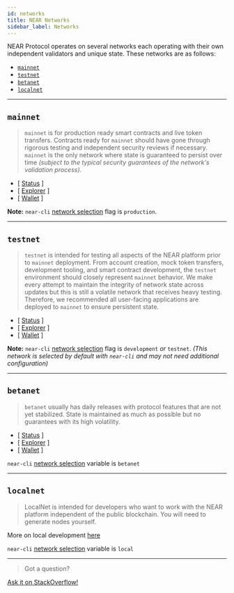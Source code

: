 ```yaml
---
id: networks
title: NEAR Networks
sidebar_label: Networks
---
```


NEAR Protocol operates on several networks each operating with their own independent validators and unique state. These networks are as follows:

* [`mainnet`](/docs/concepts/networks#mainnet)
* [`testnet`](/docs/concepts/networks#testnet)
* [`betanet`](/docs/concepts/networks#betanet)
* [`localnet`](/docs/concepts/networks#localnet)
  
---

## `mainnet`

> `mainnet` is for production ready smart contracts and live token transfers. Contracts ready for `mainnet` should have gone through rigorous testing and independent security reviews if necessary. `mainnet` is the only network where state is guaranteed to persist over time _(subject to the typical security guarantees of the network's validation process)_.

* [ [Status](https://rpc.mainnet.near.org/status) ]
* [ [Explorer](https://explorer.near.org) ]
* [ [Wallet](https://wallet.near.org) ]

**Note:** `near-cli` [network selection](/docs/tools/near-cli#network-selection) flag is `production`.

---

## `testnet`

> `testnet` is intended for testing all aspects of the NEAR platform prior to `mainnet` deployment. From account creation, mock token transfers, development tooling, and smart contract development, the `testnet` environment should closely represent `mainnet` behavior. We make every attempt to maintain the integrity of network state across updates but this is still a volatile network that receives heavy testing. Therefore, we recommended all user-facing applications are deployed to `mainnet` to ensure persistent state.

* [ [Status](https://rpc.testnet.near.org/status) ]
* [ [Explorer](https://explorer.testnet.near.org) ]
* [ [Wallet](https://wallet.testnet.near.org) ]

**Note:** `near-cli` [network selection](/docs/tools/near-cli#network-selection) flag is `development` _or_ `testnet`. _(This network is selected by default with `near-cli` and may not need additional configuration)_

---

## `betanet`

> `betanet` usually has daily releases with protocol features that are not yet stabilized. State is maintained as much as possible but no guarantees with its high volatility.

* [ [Status](https://rpc.betanet.near.org/status) ]
* [ [Explorer](https://explorer.betanet.near.org) ]
* [ [Wallet](https://wallet.betanet.near.org) ]

`near-cli` [network selection](/docs/tools/near-cli#network-selection) variable is `betanet`

---

## `localnet`

> LocalNet is intended for developers who want to work with the NEAR platform independent of the public blockchain. You will need to generate nodes yourself.

More on local development [here](/docs/develop/node/running-a-node)

`near-cli` [network selection](/docs/tools/near-cli#network-selection) variable is `local`

---

>Got a question?
<a href="https://stackoverflow.com/questions/tagged/nearprotocol">
  <h8>Ask it on StackOverflow!</h8>
</a>
